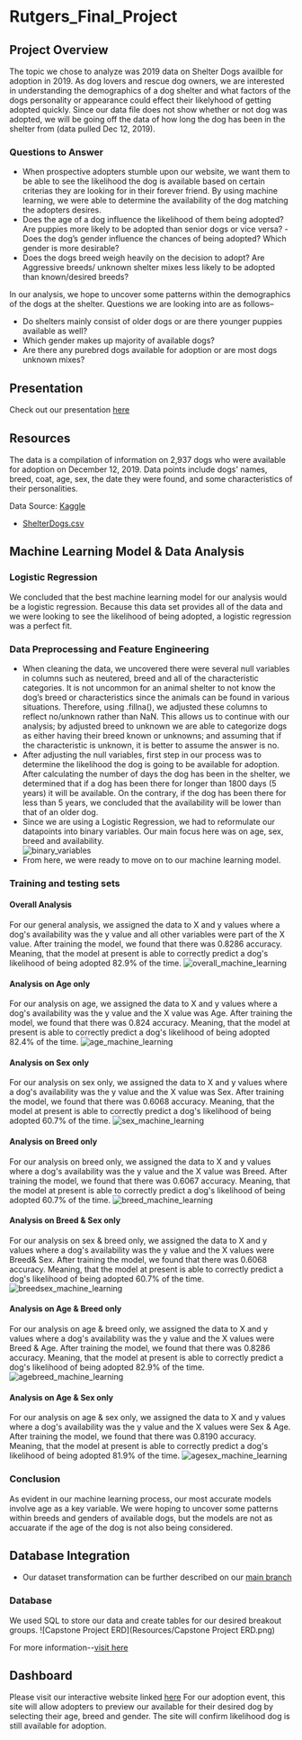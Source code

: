 # Rutgers_Final_Project
## Project Overview
The topic we chose to analyze was 2019 data on Shelter Dogs availble for adoption in 2019. As dog lovers and rescue dog owners, we are interested in understanding the demographics of a dog shelter and what factors of the dogs personality or appearance could effect their likelyhood of getting adopted quickly. Since our data file does not show whether or not dog was adopted, we will be going off the data of how long the dog has been in the shelter from (data pulled Dec 12, 2019).

### Questions to Answer
- When prospective adopters stumble upon our website, we want them to be able to see the likelihood the dog is available based on certain criterias they are looking for in their forever friend. By using machine learning, we were able to determine the availability of the dog matching the adopters desires.
- Does the age of a dog influence the likelihood of them being adopted? Are puppies more likely to be adopted than senior dogs or vice versa?
-Does the dog’s gender influence the chances of being adopted? Which gender is more desirable?
- Does the dogs breed weigh heavily on the decision to adopt? Are Aggressive breeds/ unknown shelter mixes less likely to be adopted than known/desired breeds?

In our analysis, we hope to uncover some patterns within the demographics of the dogs at the shelter. Questions we are looking into are as follows–
- Do shelters mainly consist of older dogs or are there younger puppies available as well?
- Which gender makes up majority of available dogs?
- Are there any purebred dogs available for adoption or are most dogs unknown mixes?

## Presentation
Check out our presentation [here](https://docs.google.com/presentation/d/1pDOwgm4KDFHsqqZ5XA-lx-JEhnzCCqGH-2m1Bs0F4_8/edit#slide=id.p)

## Resources
The data is a compilation of information on 2,937 dogs who were available for adoption on December 12, 2019. Data points include dogs' names, breed, coat, age, sex, the date they were found, and some characteristics of their personalities.

Data Source: [Kaggle](https://www.kaggle.com/datasets/jmolitoris/adoptable-dogs)

- [ShelterDogs.csv](https://www.kaggle.com/datasets/jmolitoris/adoptable-dogs?select=ShelterDogs.csv)

## Machine Learning Model & Data Analysis
### Logistic Regression
We concluded that the best machine learning model for our analysis would be a logistic regression. Because this data set provides all of the data and we were looking to see the likelihood of being adopted, a logistic regression was a perfect fit.
### Data Preprocessing and Feature Engineering
- When cleaning the data, we uncovered there were several null variables in columns such as neutered, breed and all of the characteristic categories. It is not uncommon for an animal shelter to not know the dog’s breed or characteristics since the animals can be found in various situations. Therefore, using .fillna(), we adjusted these columns to reflect no/unknown rather than NaN. This allows us to continue with our analysis; by adjusted breed to unknown we are able to categorize dogs as either having their breed known or unknowns; and assuming that if the characteristic is unknown, it is better to assume the answer is no.
- After adjusting the null variables, first step in our process was to determine the likelihood the dog is going to be available for adoption. After calculating the number of days the dog has been in the shelter, we determined that if a dog has been there for longer than 1800 days (5 years) it will be available. On the contrary, if the dog has been there for less than 5 years, we concluded that the availability will be lower than that of an older dog.
- Since we are using a Logistic Regression, we had to reformulate our datapoints into binary variables. Our main focus here was on age, sex, breed and availability.  
![binary_variables](Resources/binary_variables.PNG)
- From here, we were ready to move on to our machine learning model.

### Training and testing sets
#### Overall Analysis
For our general analysis, we assigned the data to X and y values where a dog's availability was the y value and all other variables were part of the X value. After training the model, we found that there was 0.8286 accuracy. Meaning, that the model at present is able to correctly predict a dog's likelihood of being adopted 82.9% of the time.
![overall_machine_learning](Resources/overall_machine_learning.PNG)

#### Analysis on Age only
For our analysis on age, we assigned the data to X and y values where a dog's availability was the y value and the X value was Age. After training the model, we found that there was 0.824 accuracy. Meaning, that the model at present is able to correctly predict a dog's likelihood of being adopted 82.4% of the time.
![age_machine_learning](Resources/age_machine_learning.PNG)

#### Analysis on Sex only
For our analysis on sex only, we assigned the data to X and y values where a dog's availability was the y value and the X value was Sex. After training the model, we found that there was 0.6068 accuracy. Meaning, that the model at present is able to correctly predict a dog's likelihood of being adopted 60.7% of the time.
![sex_machine_learning](Resources/sex_machine_learning.PNG)

#### Analysis on Breed only
For our analysis on breed only, we assigned the data to X and y values where a dog's availability was the y value and the X value was Breed. After training the model, we found that there was 0.6067 accuracy. Meaning, that the model at present is able to correctly predict a dog's likelihood of being adopted 60.7% of the time.
![breed_machine_learning](Resources/breed_machine_learning.PNG)

#### Analysis on Breed & Sex only
For our analysis on sex & breed only, we assigned the data to X and y values where a dog's availability was the y value and the X values were Breed&  Sex. After training the model, we found that there was 0.6068 accuracy. Meaning, that the model at present is able to correctly predict a dog's likelihood of being adopted 60.7% of the time.
![breedsex_machine_learning](Resources/breedsex_machine_learning.PNG)

#### Analysis on Age & Breed only
For our analysis on age & breed only, we assigned the data to X and y values where a dog's availability was the y value and the X values were Breed & Age. After training the model, we found that there was 0.8286 accuracy. Meaning, that the model at present is able to correctly predict a dog's likelihood of being adopted 82.9% of the time.
![agebreed_machine_learning](Resources/agebreed_machine_learning.PNG)

#### Analysis on Age & Sex only
For our analysis on age & sex only, we assigned the data to X and y values where a dog's availability was the y value and the X values were Sex & Age. After training the model, we found that there was 0.8190 accuracy. Meaning, that the model at present is able to correctly predict a dog's likelihood of being adopted 81.9% of the time.
![agesex_machine_learning](Resources/agesex_machine_learning.PNG)

### Conclusion
As evident in our machine learning process, our most accurate models involve age as a key variable. We were hoping to uncover some patterns within breeds and genders of available dogs, but the models are not as accuarate if the age of the dog is not also being considered.


## Database Integration
- Our dataset transformation can be further described on our [main branch](https://github.com/nataliecagno/Rutgers_Final_Project)

### Database
We used SQL to store our data and create tables for our desired breakout groups. 
![Capstone Project ERD](Resources/Capstone Project ERD.png)

For more information--[visit here](https://github.com/nataliecagno/Rutgers_Final_Project/tree/Annie)

## Dashboard
Please visit our interactive website linked [here]()
For our adoption event, this site will allow adopters to preview our available for their desired dog by selecting their age, breed and gender. The site will confirm likelihood dog is still available for adoption.
